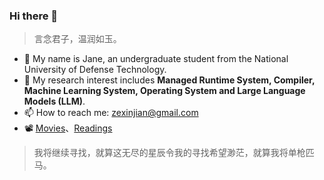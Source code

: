 ### Hi there 👋

> 言念君子，温润如玉。

- 🔭 My name is Jane, an undergraduate student from the National University of Defense Technology.
- 👀 My research interest includes **Managed Runtime System, Compiler, Machine Learning System, Operating System and Large Language Models (LLM)**.
- 📫 How to reach me: <a href="">zexinjian@gmail.com</a>
- 📽️ [Movies](https://shadowed-arthropod-441.notion.site/160f475b015c803daf06ccaa6bf65e20)、[Readings](https://shadowed-arthropod-441.notion.site/167f475b015c8093a841c1767fc24fe8)

> 我将继续寻找，就算这无尽的星辰令我的寻找希望渺茫，就算我将单枪匹马。